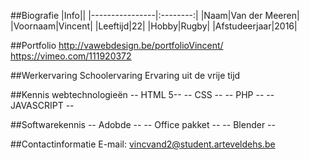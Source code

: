 ##Biografie
|Info||
|----------------|:--------:|
|Naam|Van der Meeren|
|Voornaam|Vincent|
|Leeftijd|22|
|Hobby|Rugby|
|Afstudeerjaar|2016|

##Portfolio
http://vawebdesign.be/portfolioVincent/
https://vimeo.com/111920372

##Werkervaring
Schoolervaring
Ervaring uit de vrije tijd

##Kennis webtechnologieën
-- HTML 5--
-- CSS --
-- PHP --
-- JAVASCRIPT -- 

##Softwarekennis
-- Adobde --
-- Office pakket -- 
-- Blender --


##Contactinformatie
E-mail: vincvand2@student.arteveldehs.be
